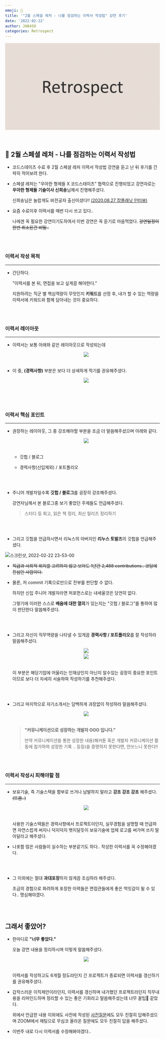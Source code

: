 ```yaml
---
emoji: 🤔
title: '"2월 스페셜 레처 - 나를 점검하는 이력서 작성법" 강연 후기'
date: '2022-02-22'
author: JH8459
categories: Retrospect
---
```


![github-blog.png](../../assets/common/RETROSPECT.png)

<br>

## 🤔 2월 스페셜 레처 - 나를 점검하는 이력서 작성법

- 코드스테이츠 수료 후 2월 스페셜 레처 이력서 작성법 강연을 듣고 난 뒤 후기를 간략히 적어보려 한다.

- 스페셜 레처는 "우아한 형제들 X 코드스테이츠" 협력으로 진행되었고 강연자로는 **우아한 형제들 기술이사 신희송**님께서 진행해주셨다.

  신희송님은 놀랍게도 비전공자 출신이셨다!! <a href="https://www.jobplanet.co.kr/contents/news-818" target="_blank">(2020.08.27 잡플래닛 인터뷰)</a>

- 요즘 수료이후 이력서를 매번 다시 쓰고 있다..

  나에겐 꼭 필요한 강연이기도하여서 이번 강연은 꼭 듣기로 마음먹었다. ~~강연일정이 한번 취소된건 비밀..~~

<br>
<br>

### 이력서 작성 목적

---

- 간단하다.

  "이력서를 본 뒤, 면접을 보고 싶게끔 해야한다."

  지원하려는 직군 별 핵심역량이 무엇인지 **키워드**를 선정 후, 내가 할 수 있는 역량을 이력서에 키워드와 함께 담아내는 것이 중요하다.

<br>
<br>

### 이력서 레이아웃

---

- 이력서는 보통 아래와 같은 레이아웃으로 작성되는데

  <center><img src="https://user-images.githubusercontent.com/83164003/155155488-95292104-bb23-4155-8309-184cad516f83.png"/></center><br>

- 이 중, **(경력사항)** 부분은 보다 더 상세하게 적기를 권유해주셨다.

  <center><img src="https://user-images.githubusercontent.com/83164003/155155765-5a906464-a820-48bb-b942-5fcac4fa02e0.png"/></center><br>

<br>
<br>

### 이력서 핵심 포인트

---

- 권장하는 레이아웃, 그 중 강조해야할 부분을 조금 더 말씀해주셨으며 아래와 같다.

  <center><img src="https://user-images.githubusercontent.com/83164003/155154738-c27b035e-277e-416d-94cd-11cc023db4a0.png"/></center><br>

  - 깃헙 / 블로그

  - 경력사항(신입제외) / 포트폴리오

<br>
<br>

- 주니어 개발자일수록 **깃헙 / 블로그**를 굉장히 강조해주셨다.

  강연자님께서 본 블로그중 보기 좋았던 주제들도 언급해주셨다.

  > 스터디 등 회고, 읽은 책 정리, 최신 릴리즈 정리하기

<br>
<br>

- 그리고 깃헙을 언급하시면서 리눅스의 아버지인 **리누스 토발즈**의 깃헙을 언급해주셨다.

![스크린샷, 2022-02-22 23-53-00](https://user-images.githubusercontent.com/83164003/155158006-45e712d8-e08b-475c-ab08-6f8b50c1381e.png)

- ~~직급과 사회적 위치를 고려하지 않고 보아도 1년간 2,488 contributions.. 코딩에 진심인 사람이다.~~

- 물론, 저 commit 기록으로만으로 전부를 판단할 수 없다.

  하지만 신입 주니어 개발자라면 퍼포먼스로는 내세울것은 당연히 없다.

  그렇기에 이러한 스스로 **배움에 대한 열의**가 있는지는 "깃헙 / 블로그"를 통하여 많이 판단한다 말씀해주셨다.

<br>
<br>

- 그리고 자신이 직무역량을 나타낼 수 있게끔 **경력사항 / 포트폴리오**를 잘 작성하라 말씀해주셨다.

  <center><img src="https://user-images.githubusercontent.com/83164003/155164373-9034c845-6e97-4a34-aa44-27aca98e775e.png"/></center>
  <center><img src="https://user-images.githubusercontent.com/83164003/155164524-bbe681d0-a0ab-409c-8904-a5852544d29d.png"/></center><br>

  이 부분은 해당기업에 어울리는 인재상인지 아닌지 알수있는 굉장히 중요한 포인트이므로 보다 더 자세히 서술하여 작성하기를 추천해주셨다.

<br>
<br>

- 그리고 마지막으로 자기소개서는 담백하게 과장없이 작성하라 말씀해주셨다.

  <center><img src="https://user-images.githubusercontent.com/83164003/155159543-be5dec2f-1ac5-4d2a-848b-82c6a1f8f768.png"/></center><br>

  > **"커뮤니케이션으로 성장하는 개발자 OOO 입니다."**
  >
  > 만약 커뮤니케이션을 통한 성장한 내용(해커톤 혹은 개발자 커뮤니케이션 활동에 참가하여 성장한 기록 .. 등등)을 증명하지 못한다면, 안쓰느니 못한다!!

<br>
<br>

### 이력서 작성시 피해야할 점

---

- 보유기술, 즉 기술스택을 함부로 쓰거나 남발하지 말라고 **강조 강조 강조** 해주셨다. ~~(뜨끔..)~~

  <center><img src="https://user-images.githubusercontent.com/83164003/155161805-b5fb51e8-cdb1-41f5-921e-b5b6ce132838.png"/></center><br>

  사용한 기술스택들은 경력사항에서 프로젝트이던지, 실무경험을 설명할 때 언급하면 자연스럽게 써지니 덕지덕지 뱃지달듯이 보유기술에 업체 로고를 써가며 쓰지 말아달라고 해주셨다.

- 나포함 많은 사람들이 실수하는 부분같기도 하다.. 작성한 이력서를 꼭 수정해야겠다.

<br>
<br>

- 그 이외에는 절대 **과대포장**하지 않게끔 조심하라 해주셨다.

  조금의 경험으로 화려하게 포장한 이력들은 면접관들에게 좋은 먹잇감이 될 수 있다.. 명심해야겠다.

<br>
<br>

## 그래서 좋았어?

- 한마디로 **"너무 좋았다."**

  오늘 강연 내용을 정리하시며 이렇게 말씀해주셨다.

    <center><img src="https://user-images.githubusercontent.com/83164003/155165600-381bf8cd-6024-4ebd-b1b7-4c1de15494a9.png"/></center><br>
    
  이력서를 작성하고도 6개월 정도라던지 긴 프로젝트가 종료되면 이력서를 갱신하기를 권유해주셨다.

- 갑작스러운 이직제안이라던지, 이력서를 갱신하며 내가했던 프로젝트라던지 직무내용을 리마인드하며 정리할 수 있는 좋은 기회라고 말씀해주셨는데 너무 꿀팁🍯 같았다.

  위에서 언급한 내용 이외에도 사전에 작성된 <a href="https://app.sli.do/event/aipkQYpEZ9SXR8ctVRkAmS/live/questions" target="_blank">사전질문</a>에도 모두 친절히 답해주셨으며 ZOOM에서 채팅으로 무심코 올라온 질문에도 모두 친절히 답을 해주셨다.

- 이번주 내로 다시 이력서를 수정해봐야겠다..

<br>
<br>

```toc

```
